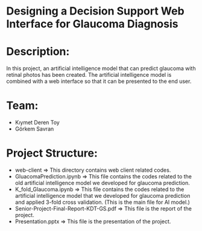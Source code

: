 # Designing a Decision Support Web Interface for Glaucoma Diagnosis
# Description: 
In this project, an artificial intelligence model that can predict glaucoma with retinal photos has been created.
The artificial intelligence model is combined with a web interface so that it can be presented to the end user.

# Team: 
- Kıymet Deren Toy 
- Görkem Savran

# Project Structure: 
- web-client => This directory contains web client related codes.
- GluacomaPrediction.ipynb => This file contains the codes related to the old artificial intelligence model we developed for glaucoma prediction.
- K_fold_Glaucoma.ipynb => This file contains the codes related to the artificial intelligence model that we developed for glaucoma prediction and applied 3-fold cross validation. (This is the main file for AI model.)
- Senior-Project-Final-Report-KDT-GS.pdf => This file is the report of the project.
- Presentation.pptx => This file is the presentation of the project.
